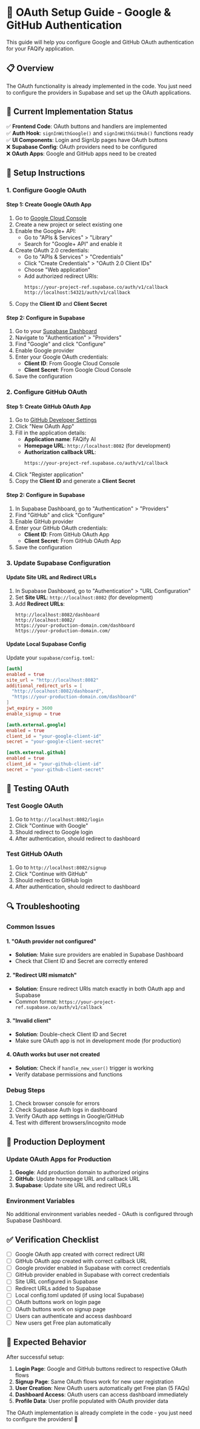 # 🔐 OAuth Setup Guide - Google & GitHub Authentication

This guide will help you configure Google and GitHub OAuth authentication for your FAQify application.

## 📋 Overview

The OAuth functionality is already implemented in the code. You just need to configure the providers in Supabase and set up the OAuth applications.

## 🔧 Current Implementation Status

✅ **Frontend Code**: OAuth buttons and handlers are implemented  
✅ **Auth Hook**: `signInWithGoogle()` and `signInWithGitHub()` functions ready  
✅ **UI Components**: Login and SignUp pages have OAuth buttons  
❌ **Supabase Config**: OAuth providers need to be configured  
❌ **OAuth Apps**: Google and GitHub apps need to be created  

## 🚀 Setup Instructions

### 1. Configure Google OAuth

#### Step 1: Create Google OAuth App
1. Go to [Google Cloud Console](https://console.cloud.google.com/)
2. Create a new project or select existing one
3. Enable the Google+ API:
   - Go to "APIs & Services" > "Library"
   - Search for "Google+ API" and enable it
4. Create OAuth 2.0 credentials:
   - Go to "APIs & Services" > "Credentials"
   - Click "Create Credentials" > "OAuth 2.0 Client IDs"
   - Choose "Web application"
   - Add authorized redirect URIs:
     ```
     https://your-project-ref.supabase.co/auth/v1/callback
     http://localhost:54321/auth/v1/callback
     ```
5. Copy the **Client ID** and **Client Secret**

#### Step 2: Configure in Supabase
1. Go to your [Supabase Dashboard](https://supabase.com/dashboard)
2. Navigate to "Authentication" > "Providers"
3. Find "Google" and click "Configure"
4. Enable Google provider
5. Enter your Google OAuth credentials:
   - **Client ID**: From Google Cloud Console
   - **Client Secret**: From Google Cloud Console
6. Save the configuration

### 2. Configure GitHub OAuth

#### Step 1: Create GitHub OAuth App
1. Go to [GitHub Developer Settings](https://github.com/settings/developers)
2. Click "New OAuth App"
3. Fill in the application details:
   - **Application name**: FAQify AI
   - **Homepage URL**: `http://localhost:8082` (for development)
   - **Authorization callback URL**: 
     ```
     https://your-project-ref.supabase.co/auth/v1/callback
     ```
4. Click "Register application"
5. Copy the **Client ID** and generate a **Client Secret**

#### Step 2: Configure in Supabase
1. In Supabase Dashboard, go to "Authentication" > "Providers"
2. Find "GitHub" and click "Configure"
3. Enable GitHub provider
4. Enter your GitHub OAuth credentials:
   - **Client ID**: From GitHub OAuth App
   - **Client Secret**: From GitHub OAuth App
5. Save the configuration

### 3. Update Supabase Configuration

#### Update Site URL and Redirect URLs
1. In Supabase Dashboard, go to "Authentication" > "URL Configuration"
2. Set **Site URL**: `http://localhost:8082` (for development)
3. Add **Redirect URLs**:
   ```
   http://localhost:8082/dashboard
   http://localhost:8082/
   https://your-production-domain.com/dashboard
   https://your-production-domain.com/
   ```

#### Update Local Supabase Config
Update your `supabase/config.toml`:

```toml
[auth]
enabled = true
site_url = "http://localhost:8082"
additional_redirect_urls = [
  "http://localhost:8082/dashboard",
  "https://your-production-domain.com/dashboard"
]
jwt_expiry = 3600
enable_signup = true

[auth.external.google]
enabled = true
client_id = "your-google-client-id"
secret = "your-google-client-secret"

[auth.external.github]
enabled = true
client_id = "your-github-client-id"
secret = "your-github-client-secret"
```

## 🧪 Testing OAuth

### Test Google OAuth
1. Go to `http://localhost:8082/login`
2. Click "Continue with Google"
3. Should redirect to Google login
4. After authentication, should redirect to dashboard

### Test GitHub OAuth
1. Go to `http://localhost:8082/signup`
2. Click "Continue with GitHub"
3. Should redirect to GitHub login
4. After authentication, should redirect to dashboard

## 🔍 Troubleshooting

### Common Issues

#### 1. "OAuth provider not configured"
- **Solution**: Make sure providers are enabled in Supabase Dashboard
- Check that Client ID and Secret are correctly entered

#### 2. "Redirect URI mismatch"
- **Solution**: Ensure redirect URIs match exactly in both OAuth app and Supabase
- Common format: `https://your-project-ref.supabase.co/auth/v1/callback`

#### 3. "Invalid client"
- **Solution**: Double-check Client ID and Secret
- Make sure OAuth app is not in development mode (for production)

#### 4. OAuth works but user not created
- **Solution**: Check if `handle_new_user()` trigger is working
- Verify database permissions and functions

### Debug Steps
1. Check browser console for errors
2. Check Supabase Auth logs in dashboard
3. Verify OAuth app settings in Google/GitHub
4. Test with different browsers/incognito mode

## 📝 Production Deployment

### Update OAuth Apps for Production
1. **Google**: Add production domain to authorized origins
2. **GitHub**: Update homepage URL and callback URL
3. **Supabase**: Update site URL and redirect URLs

### Environment Variables
No additional environment variables needed - OAuth is configured through Supabase Dashboard.

## ✅ Verification Checklist

- [ ] Google OAuth app created with correct redirect URI
- [ ] GitHub OAuth app created with correct callback URL
- [ ] Google provider enabled in Supabase with correct credentials
- [ ] GitHub provider enabled in Supabase with correct credentials
- [ ] Site URL configured in Supabase
- [ ] Redirect URLs added to Supabase
- [ ] Local config.toml updated (if using local Supabase)
- [ ] OAuth buttons work on login page
- [ ] OAuth buttons work on signup page
- [ ] Users can authenticate and access dashboard
- [ ] New users get Free plan automatically

## 🎯 Expected Behavior

After successful setup:
1. **Login Page**: Google and GitHub buttons redirect to respective OAuth flows
2. **Signup Page**: Same OAuth flows work for new user registration
3. **User Creation**: New OAuth users automatically get Free plan (5 FAQs)
4. **Dashboard Access**: OAuth users can access dashboard immediately
5. **Profile Data**: User profile populated with OAuth provider data

The OAuth implementation is already complete in the code - you just need to configure the providers! 🚀
